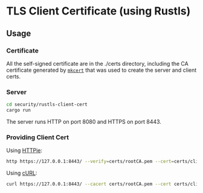 # TLS Client Certificate (using Rustls)

## Usage

### Certificate

All the self-signed certificate are in the ./certs directory, including the CA certificate generated by [`mkcert`] that was used to create the server and client certs.

### Server

```sh
cd security/rustls-client-cert
cargo run
```

The server runs HTTP on port 8080 and HTTPS on port 8443.

### Providing Client Cert

Using [HTTPie]:

```sh
http https://127.0.0.1:8443/ --verify=certs/rootCA.pem --cert=certs/client-cert.pem --cert-key=certs/client-key.pem
```

Using [cURL]:

```sh
curl https://127.0.0.1:8443/ --cacert certs/rootCA.pem --cert certs/client-cert.pem --key certs/client-key.pem
```

[`mkcert`]: https://github.com/FiloSottile/mkcert
[curl]: https://curl.haxx.se/
[httpie]: https://httpie.org/
